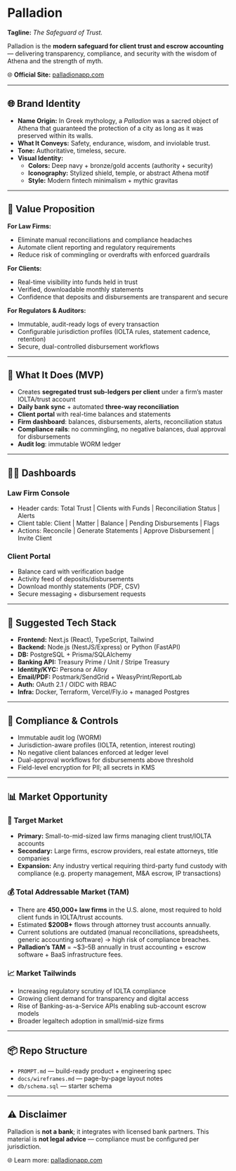 # Palladion

**Tagline:** *The Safeguard of Trust.*

Palladion is the **modern safeguard for client trust and escrow accounting** — delivering transparency, compliance, and security with the wisdom of Athena and the strength of myth.  

🌐 **Official Site:** [palladionapp.com](https://palladionapp.com)

---

## 🌐 Brand Identity
- **Name Origin:** In Greek mythology, a *Palladion* was a sacred object of Athena that guaranteed the protection of a city as long as it was preserved within its walls.  
- **What It Conveys:** Safety, endurance, wisdom, and inviolable trust.  
- **Tone:** Authoritative, timeless, secure.  
- **Visual Identity:**  
  - **Colors:** Deep navy + bronze/gold accents (authority + security)  
  - **Iconography:** Stylized shield, temple, or abstract Athena motif  
  - **Style:** Modern fintech minimalism + mythic gravitas  

---

## 🎯 Value Proposition
**For Law Firms:**  
- Eliminate manual reconciliations and compliance headaches  
- Automate client reporting and regulatory requirements  
- Reduce risk of commingling or overdrafts with enforced guardrails  

**For Clients:**  
- Real-time visibility into funds held in trust  
- Verified, downloadable monthly statements  
- Confidence that deposits and disbursements are transparent and secure  

**For Regulators & Auditors:**  
- Immutable, audit-ready logs of every transaction  
- Configurable jurisdiction profiles (IOLTA rules, statement cadence, retention)  
- Secure, dual-controlled disbursement workflows  

---

## 🚀 What It Does (MVP)
- Creates **segregated trust sub-ledgers per client** under a firm’s master IOLTA/trust account  
- **Daily bank sync** + automated **three-way reconciliation**  
- **Client portal** with real-time balances and statements  
- **Firm dashboard**: balances, disbursements, alerts, reconciliation status  
- **Compliance rails**: no commingling, no negative balances, dual approval for disbursements  
- **Audit log**: immutable WORM ledger  

---

## 🧑‍⚖️ Dashboards
### Law Firm Console
- Header cards: Total Trust | Clients with Funds | Reconciliation Status | Alerts  
- Client table: Client | Matter | Balance | Pending Disbursements | Flags  
- Actions: Reconcile | Generate Statements | Approve Disbursement | Invite Client  

### Client Portal
- Balance card with verification badge  
- Activity feed of deposits/disbursements  
- Download monthly statements (PDF, CSV)  
- Secure messaging + disbursement requests  

---

## 🧱 Suggested Tech Stack
- **Frontend:** Next.js (React), TypeScript, Tailwind  
- **Backend:** Node.js (NestJS/Express) or Python (FastAPI)  
- **DB:** PostgreSQL + Prisma/SQLAlchemy  
- **Banking API:** Treasury Prime / Unit / Stripe Treasury  
- **Identity/KYC:** Persona or Alloy  
- **Email/PDF:** Postmark/SendGrid + WeasyPrint/ReportLab  
- **Auth:** OAuth 2.1 / OIDC with RBAC  
- **Infra:** Docker, Terraform, Vercel/Fly.io + managed Postgres  

---

## 🔐 Compliance & Controls
- Immutable audit log (WORM)  
- Jurisdiction-aware profiles (IOLTA, retention, interest routing)  
- No negative client balances enforced at ledger level  
- Dual-approval workflows for disbursements above threshold  
- Field-level encryption for PII; all secrets in KMS  

---

## 📊 Market Opportunity

### 🎯 Target Market
- **Primary:** Small-to-mid-sized law firms managing client trust/IOLTA accounts  
- **Secondary:** Large firms, escrow providers, real estate attorneys, title companies  
- **Expansion:** Any industry vertical requiring third-party fund custody with compliance (e.g. property management, M&A escrow, IP transactions)  

### 💰 Total Addressable Market (TAM)
- There are **450,000+ law firms** in the U.S. alone, most required to hold client funds in IOLTA/trust accounts.  
- Estimated **$200B+** flows through attorney trust accounts annually.  
- Current solutions are outdated (manual reconciliations, spreadsheets, generic accounting software) → high risk of compliance breaches.  
- **Palladion’s TAM** = ~$3–5B annually in trust accounting + escrow software + BaaS infrastructure fees.  

### 📈 Market Tailwinds
- Increasing regulatory scrutiny of IOLTA compliance  
- Growing client demand for transparency and digital access  
- Rise of Banking-as-a-Service APIs enabling sub-account escrow models  
- Broader legaltech adoption in small/mid-size firms  

---

## 📦 Repo Structure
- `PROMPT.md` — build-ready product + engineering spec  
- `docs/wireframes.md` — page-by-page layout notes  
- `db/schema.sql` — starter schema  

---

## ⚠️ Disclaimer
Palladion is **not a bank**; it integrates with licensed bank partners. This material is **not legal advice** — compliance must be configured per jurisdiction.  

🌐 Learn more: [palladionapp.com](https://palladionapp.com)
